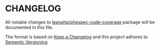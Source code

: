 # CHANGELOG

All notable changes to [leanphp/phpspec-code-coverage][0] package will be
documented in this file.

The format is based on [Keep a Changelog](http://keepachangelog.com/)
and this project adheres to [Semantic Versioning](http://semver.org/).

[0]: https://github.com/leanphp/phpspec-code-coverage
[1]: https://github.com/henrikbjorn/phpspec-code-coverage
